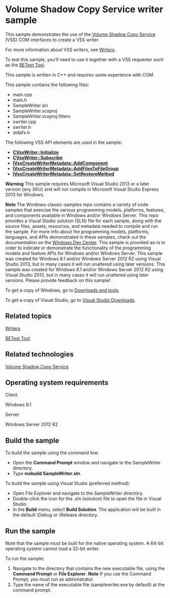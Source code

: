 Volume Shadow Copy Service writer sample
========================================

This sample demonstrates the use of the [Volume Shadow Copy Service](http://msdn.microsoft.com/en-us/library/windows/desktop/bb968832) (VSS) COM interfaces to create a VSS writer.

For more information about VSS writers, see [Writers](http://msdn.microsoft.com/en-us/library/windows/desktop/aa384993).

To test this sample, you'll need to use it together with a VSS requester such as the [BETest Tool](http://msdn.microsoft.com/en-us/library/windows/desktop/bb530721).

This sample is written in C++ and requires some experience with COM.

This sample contains the following files:

-   main.cpp
-   main.h
-   SampleWriter.sln
-   SampleWriter.vcxproj
-   SampleWriter.vcxproj.filters
-   swriter.cpp
-   swriter.h
-   stdafx.h

The following VSS API elements are used in the sample:

-   [**CVssWriter::Initialize**](http://msdn.microsoft.com/en-us/library/windows/desktop/aa381543)
-   [**CVssWriter::Subscribe**](http://msdn.microsoft.com/en-us/library/windows/desktop/aa381588)
-   [**IVssCreateWriterMetadata::AddComponent**](http://msdn.microsoft.com/en-us/library/windows/desktop/aa383595)
-   [**IVssCreateWriterMetadata::AddFilesToFileGroup**](http://msdn.microsoft.com/en-us/library/windows/desktop/aa383871)
-   [**IVssCreateWriterMetadata::SetRestoreMethod**](http://msdn.microsoft.com/en-us/library/windows/desktop/aa383909)

**Warning**  This sample requires Microsoft Visual Studio 2013 or a later version (any SKU) and will not compile in Microsoft Visual Studio Express 2013 for Windows.

**Note**  The Windows-classic-samples repo contains a variety of code samples that exercise the various programming models, platforms, features, and components available in Windows and/or Windows Server. This repo provides a Visual Studio solution (SLN) file for each sample, along with the source files, assets, resources, and metadata needed to compile and run the sample. For more info about the programming models, platforms, languages, and APIs demonstrated in these samples, check out the documentation on the [Windows Dev Center](https://dev.windows.com). This sample is provided as-is in order to indicate or demonstrate the functionality of the programming models and feature APIs for Windows and/or Windows Server. This sample was created for Windows 8.1 and/or Windows Server 2012 R2 using Visual Studio 2013, but in many cases it will run unaltered using later versions. This sample was created for Windows 8.1 and/or Windows Server 2012 R2 using Visual Studio 2013, but in many cases it will run unaltered using later versions. Please provide feedback on this sample!

To get a copy of Windows, go to [Downloads and tools](http://go.microsoft.com/fwlink/p/?linkid=301696).

To get a copy of Visual Studio, go to [Visual Studio Downloads](http://go.microsoft.com/fwlink/p/?linkid=301697).

Related topics
--------------

[Writers](http://msdn.microsoft.com/en-us/library/windows/desktop/aa384993)

[BETest Tool](http://msdn.microsoft.com/en-us/library/windows/desktop/bb530721)

Related technologies
--------------------

[Volume Shadow Copy Service](http://msdn.microsoft.com/en-us/library/windows/desktop/bb968832)

Operating system requirements
-----------------------------

Client

Windows 8.1

Server

Windows Server 2012 R2

Build the sample
----------------

To build the sample using the command line:

-   Open the **Command Prompt** window and navigate to the SampleWriter directory.
-   Type **msbuild SampleWriter.sln**.

To build the sample using Visual Studio (preferred method):

-   Open File Explorer and navigate to the SampleWriter directory.
-   Double-click the icon for the .sln (solution) file to open the file in Visual Studio.
-   In the **Build** menu, select **Build Solution**. The application will be built in the default \\Debug or \\Release directory.

Run the sample
--------------

Note that the sample must be built for the native operating system. A 64-bit operating system cannot load a 32-bit writer.

To run the sample:

1.  Navigate to the directory that contains the new executable file, using the **Command Prompt** or **File Explorer**.
    **Note**  If you use the Command Prompt, you must run as administrator.
2.  Type the name of the executable file (samplewriter.exe by default) at the command prompt.

